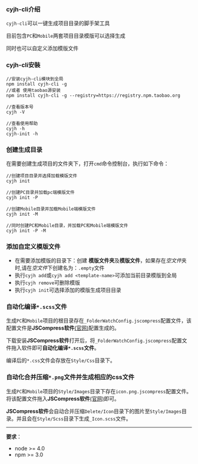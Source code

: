 ### cyjh-cli介绍
`cyjh-cli`可以一键生成项目目录的脚手架工具

目前包含`PC`和`Mobile`两套项目目录模版可以选择生成

同时也可以自定义添加模版文件

### cyjh-cli安裝
```
//安装cyjh-cli模块到全局
npm install cyjh-cli -g
//或者 使用taobao源安装
npm install cyjh-cli -g --registry=https://registry.npm.taobao.org

//查看版本号
cyjh -V

//查看使用帮助
cyjh -h
cyjh-init -h
```

### 创建生成目录

在需要创建生成项目的文件夹下，打开`cmd`命令控制台，执行如下命令：
```
//创建项目目录并选择加载模版文件
cyjh init

//创建PC目录并加载pc端模版文件
cyjh init -P

//创建Mobile目录并加载Mobile端模版文件
cyjh init -M 

//同时创建PC和Mobile目录，并加载PC和Mobile端模版文件
cyjh init -P -M

```

### 添加自定义模版文件
- 在需要添加模版的目录下：创建 **模版文件夹**及**模版文件**，如果存在*空文件*夹时,请在*空文件*下创建名为：`.empty`文件
- 执行`cyjh add`或`cyjh add <template-name>`可添加当前目录模版到全局
- 执行`cyjh remove`可删除模版
- 执行`cyjh init`可选择添加的模版生成项目目录

### 自动化编译`*.scss`文件

生成`PC`和`Mobile`项目的根目录存在`_FolderWatchConfig.jscompress`配置文件，该配置文件是**JSCompress软件**[(官网)](https://www.jscompress.cn/)配置生成的。

下载安装**JSCompress软件**打开后，将`_FolderWatchConfig.jscompress`配置文件拖入软件即可**自动化编译`*.scss`文件**。

编译后的`*.css`文件会存放在`Style/Css`目录下。

### 自动化合并压缩`*.png`文件并生成相应的css文件

生成`PC`和`Mobile`项目的`Style/Images`目录下存在`icon.png.jscompress`配置文件。将该配置文件拖入**JSCompress软件**[(官网)](https://www.jscompress.cn/)即可。

**JSCompress软件**会自动合并压缩`Delete/Icon`目录下的图片至`Style/Images`目录。并且会在`Style/Scss`目录下生成`_Icon.scss`文件。

---
**要求**：
- node >= 4.0
- npm >= 3.0
